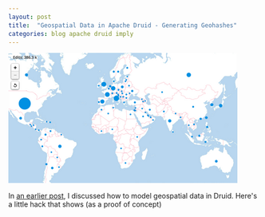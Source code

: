 ```yaml
---
layout: post
title:  "Geospatial Data in Apache Druid - Generating Geohashes"
categories: blog apache druid imply
---
```


![Map](/assets/2021-09-05-map.png)

In [an earlier post](/2021/09/05/geospatial-data-in-apache-druid---ingestion/), I discussed how to model geospatial data in Druid. Here's a little hack that shows (as a proof of concept)
